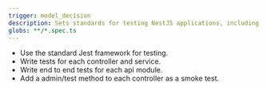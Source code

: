 ```yaml
---
trigger: model_decision
description: Sets standards for testing NestJS applications, including unit, integration, and end-to-end tests, plus the use of Jest.
globs: **/*.spec.ts
---
```

- Use the standard Jest framework for testing.
- Write tests for each controller and service.
- Write end to end tests for each api module.
- Add a admin/test method to each controller as a smoke test.